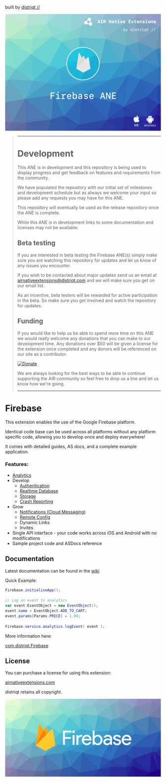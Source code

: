 built by [distriqt //](https://airnativeextensions.com) 

![](images/hero.png)

> ---
> # Development
>
> This ANE is in development and this repository is being used to display progress 
> and get feedback on features and requirements from the community.
> 
> We have populated the repository with our initial set of milestones and development schedule 
> but as always we welcome your input so please add any requests you may have for this ANE.
> 
> This repository will eventually be used as the release repository once the ANE is complete.
> 
> While this ANE is in development links to some documentation and licenses may not be available.
> 
> 
> 
> ## Beta testing
> 
> If you are interested in beta testing the Firebase ANE(s) simply make sure you are watching this repository for updates
> and let us know of any issues you encounter. 
> 
> If you wish to be contacted about major updates send us an email at airnativeextensions@distriqt.com 
> and we will make sure you get on our email list.  
> 
> As an incentive, beta testers will be rewarded for active participation in the beta. 
> So make sure you get involved and watch the repository for updates.
> 
> 
> 
> ## Funding
> 
> If you would like to help us be able to spend more time on this ANE we would really welcome any donations that 
> you can make to our development time. Any donations over $50 will be given a license for the extension once completed 
> and any donors will be referenced on our site as a contributor. 
> 
> [![Donate](https://img.shields.io/badge/Donate-PayPal-green.svg)](https://www.paypal.com/cgi-bin/webscr?cmd=_s-xclick&hosted_button_id=SUTDJB94ZJN4W)
> 
> We are always looking for the best ways to be able to continue supporting the AIR community so feel free to
> drop us a line and let us know how we're going.
> 
> ---

# Firebase

This extension enables the use of the Google Firebase platform.

Identical code base can be used across all platforms without any platform specific code, 
allowing you to develop once and deploy everywhere! 

It comes with detailed guides, AS docs, and a complete example application.


### Features:

- [Analytics](https://github.com/distriqt/ANE-Firebase/wiki/Core---Introduction)
- Develop
	- [Authentication](https://github.com/distriqt/ANE-Firebase/wiki/Auth---Introduction)
	- [Realtime Database](https://github.com/distriqt/ANE-Firebase/wiki/Database---Introduction)
	- [Storage](https://github.com/distriqt/ANE-Firebase/wiki/Storage---Introduction)
	- [Crash Reporting](https://github.com/distriqt/ANE-Firebase/wiki/Crash---Introduction)
- Grow
	- [Notifications (Cloud Messaging)](https://github.com/distriqt/ANE-Firebase/wiki/FCM---Introduction)
	- [Remote Config](https://github.com/distriqt/ANE-Firebase/wiki/RemoteConfig---Introduction)
	- Dynamic Links
	- Invites
- Single API interface - your code works across iOS and Android with no modifications
- Sample project code and ASDocs reference



## Documentation

Latest documentation can be found in the [wiki](https://github.com/distriqt/ANE-Firebase/wiki)

Quick Example: 

```actionscript
Firebase.initialiseApp();

// Log an event to analytics
var event:EventObject = new EventObject();
event.name = EventObject.ADD_TO_CART;
event.params[Params.PRICE] = 1.99;

Firebase.service.analytics.logEvent( event );
```

More information here: 

[com.distriqt.Firebase](https://airnativeextensions.com/extension/com.distriqt.Firebase)


## License

You can purchase a license for using this extension:

[airnativeextensions.com](https://airnativeextensions.com/)

distriqt retains all copyright.


![](images/promo.png)


